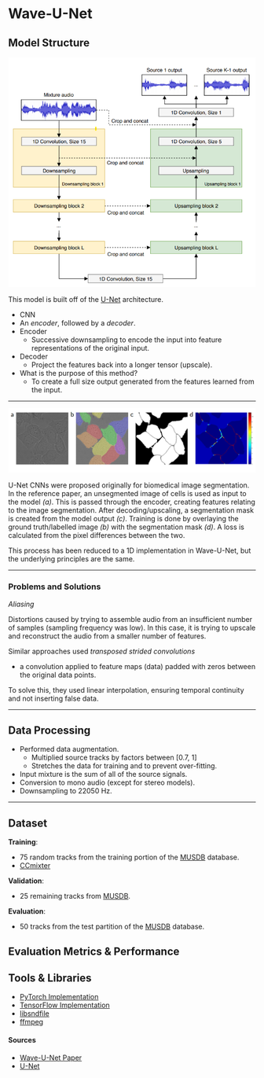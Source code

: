 # Wave-U-Net


## Model Structure
![Model Layers](./images/wun-model-layers.png)

This model is built off of the [U-Net](https://en.wikipedia.org/wiki/U-Net) architecture.

- CNN
- An *encoder*, followed by a *decoder*.
- Encoder
  - Successive downsampling to encode the input into feature representations of the original input.
- Decoder
  - Project the features back into a longer tensor (upscale).
-  What is the purpose of this method?
   -  To create a full size output generated from the features learned from the input.

---

![U-net demo](./images/wun-unet-images.png)

U-Net CNNs were proposed originally for biomedical image segmentation. In the reference paper, an unsegmented image of cells is used as input to the model *(a)*. This is passed through the encoder, creating features relating to the image segmentation. After decoding/upscaling, a segmentation mask is created from the model output *(c)*. Training is done by overlaying the ground truth/labelled image *(b)* with the segmentation mask *(d)*. A loss is calculated from the pixel differences between the two. 

This process has been reduced to a 1D implementation in Wave-U-Net, but the underlying principles are the same.

---

### Problems and Solutions
*Aliasing*

Distortions caused by trying to assemble audio from an insufficient number of samples (sampling frequency was low). In this case, it is trying to upscale and reconstruct the audio from a smaller number of features.

Similar approaches used *transposed strided convolutions*
- a convolution applied to feature maps (data) padded with zeros between the original data points.

To solve this, they used linear interpolation, ensuring temporal continuity and not inserting false data.


---

## Data Processing
- Performed data augmentation. 
  - Multiplied source tracks by factors between [0.7, 1] 
  - Stretches the data for training and to prevent over-fitting.
- Input mixture is the sum of all of the source signals.
- Conversion to mono audio (except for stereo models).
- Downsampling to 22050 Hz.

---

## Dataset
**Training**:
- 75 random tracks from the training portion of the [MUSDB](https://source-separation.github.io/tutorial/data/musdb18.html) database.
- [CCmixter](https://old.datahub.io/dataset/ccmixter-samples@2013-10-10T20:13:15.777986)

**Validation**:
- 25 remaining tracks from [MUSDB](https://source-separation.github.io/tutorial/data/musdb18.html).

**Evaluation**:
- 50 tracks from the test partition of the [MUSDB](https://source-separation.github.io/tutorial/data/musdb18.html) database.

## Evaluation Metrics & Performance

## Tools & Libraries 
- [PyTorch Implementation](https://github.com/f90/Wave-U-Net-Pytorch)
- [TensorFlow Implementation](https://github.com/satvik-venkatesh/Wave-U-net-TF2)
- [libsndfile](http://mega-nerd.com/libsndfile/)
- [ffmpeg](https://www.ffmpeg.org/)

#### Sources
- [Wave-U-Net Paper](https://arxiv.org/pdf/1806.03185.pdf)
- [U-Net](https://en.wikipedia.org/wiki/U-Net)